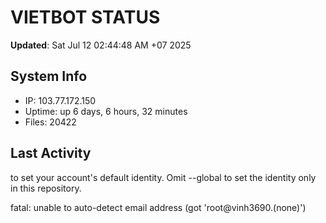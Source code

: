 # VIETBOT STATUS
**Updated**: Sat Jul 12 02:44:48 AM +07 2025

## System Info
- IP: 103.77.172.150
- Uptime: up 6 days, 6 hours, 32 minutes
- Files: 20422

## Last Activity

to set your account's default identity.
Omit --global to set the identity only in this repository.

fatal: unable to auto-detect email address (got 'root@vinh3690.(none)')
